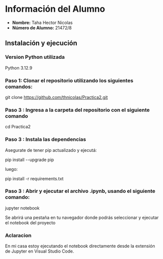 # Información del Alumno

- **Nombre:** Taha Hector Nicolas
- **Número de Alumno:** 21472/8


##  Instalación y ejecución  

### Version Python utilizada

Python 3.12.9

###  Paso 1: Clonar el repositorio utilizando los siguientes comandos:

git clone https://github.com/thnicolas/Practica2.git

### Paso 3 : Ingresa a la carpeta del repositorio con el siguiente comando

cd Practica2

### Paso 3 : Instala las dependencias

Asegurate de tener pip actualizado y ejecutá:

pip install --upgrade pip

luego:

pip install -r requirements.txt

### Paso 3 : Abrir y ejecutar el archivo .ipynb, usando el siguiente comando:

jupyter notebook

Se abrirá una pestaña en tu navegador donde podrás seleccionar y ejecutar el notebook del proyecto

### Aclaracion

En mi casa estoy ejecutando el notebook directamente desde la extensión de Jupyter en Visual Studio Code.



